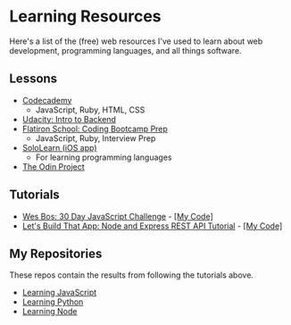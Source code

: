 # Learning Resources

Here's a list of the (free) web resources I've used to learn about web development, programming languages, and all things software.

## Lessons
- [Codecademy](https://www.codecademy.com/)
  - JavaScript, Ruby, HTML, CSS
- [Udacity: Intro to Backend](https://classroom.udacity.com/courses/ud171)
- [Flatiron School: Coding Bootcamp Prep](https://flatironschool.com/programs/online-bootcamp-prep-course/)
  - JavaScript, Ruby, Interview Prep
- [SoloLearn (iOS app)](https://www.sololearn.com/)
  - For learning programming languages
- [The Odin Project](https://www.theodinproject.com/courses?ref=homenav)
<!-- - [Coursera: Algorithms, Part I from Princeton University](https://www.coursera.org/learn/algorithms-part1/) -->
 
 ## Tutorials
 - [Wes Bos: 30 Day JavaScript Challenge](https://javascript30.com/) - [[My Code]](https://github.com/stephaniekyyip/learning_javascript/tree/master/javascript-30)
 - [Let's Build That App: Node and Express REST API Tutorial](https://www.youtube.com/watch?v=F7NVpxxmmgM&list=PL0dzCUj1L5JE4w_OctDGyZOhML6OtJSqR) - [[My Code]](https://github.com/stephaniekyyip/learning_node/tree/master/node-rest-api)
 
## My Repositories
These repos contain the results from following the tutorials above.
- [Learning JavaScript](https://github.com/stephaniekyyip/learning_javascript)
- [Learning Python](https://github.com/stephaniekyyip/python)
- [Learning Node](https://github.com/stephaniekyyip/learning_node)
